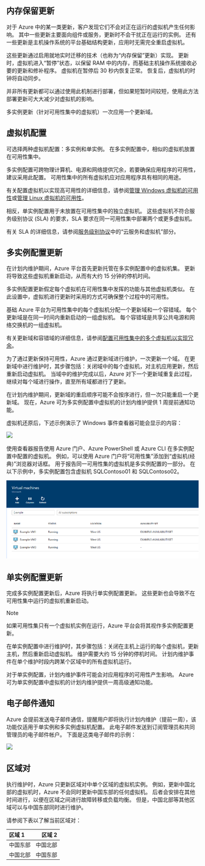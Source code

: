 ## 内存保留更新
<a id="memory-preserving-updates" class="xliff"></a>
对于 Azure 中的某一类更新，客户发现它们不会对正在运行的虚拟机产生任何影响。 其中一些更新主要面向组件或服务，更新时不会干扰正在运行的实例。 还有一些更新是主机操作系统的平台基础结构更新，应用时无需完全重启虚拟机。

这些更新通过启用就地实时迁移的技术（也称为“内存保留”更新）实现。 更新时，虚拟机进入“暂停”状态，以保留 RAM 中的内存，而基础主机操作系统接收必要的更新和修补程序。 虚拟机在暂停后 30 秒内恢复正常。 恢复后，虚拟机的时钟将自动同步。

并非所有更新都可以通过使用此机制进行部署，但如果短暂时间较短，使用此方法部署更新可大大减少对虚拟机的影响。

多实例更新（针对可用性集中的虚拟机）一次应用一个更新域。  

## 虚拟机配置
<a id="virtual-machine-configurations" class="xliff"></a>
可选择两种虚拟机配置：多实例和单实例。 在多实例配置中，相似的虚拟机放置在可用性集中。

多实例配置可跨物理计算机、电源和网络提供冗余，若要确保应用程序的可用性，建议采用此配置。 可用性集中的所有虚拟机应对应用程序具有相同的用途。

有关配置虚拟机以实现高可用性的详细信息，请参阅[管理 Windows 虚拟机的可用性](../articles/virtual-machines/windows/manage-availability.md?toc=%2fvirtual-machines%2fwindows%2ftoc.json)或[管理 Linux 虚拟机的可用性](../articles/virtual-machines/linux/manage-availability.md?toc=%2fvirtual-machines%2flinux%2ftoc.json)。

相反，单实例配置用于未放置在可用性集中的独立虚拟机。 这些虚拟机不符合服务级别协议 (SLA) 的要求，SLA 要求在同一可用性集中部署两个或更多虚拟机。

有关 SLA 的详细信息，请参阅[服务级别协议](https://www.azure.cn/support/legal/sla/)中的“云服务和虚拟机”部分。

## 多实例配置更新
<a id="multi-instance-configuration-updates" class="xliff"></a>
在计划内维护期间，Azure 平台首先更新托管在多实例配置中的虚拟机集。 更新将导致这些虚拟机重新启动，从而有大约 15 分钟的停机时间。

多实例配置更新假定每个虚拟机在可用性集中发挥的功能与其他虚拟机类似。 在此设置中，虚拟机进行更新时采用的方式可确保整个过程中的可用性。

基础 Azure 平台为可用性集中的每个虚拟机分配一个更新域和一个容错域。 每个更新域是在同一时间内重新启动的一组虚拟机。 每个容错域是共享公共电源和网络交换机的一组虚拟机。

有关更新域和容错域的详细信息，请参阅[配置可用性集中的多个虚拟机以实现冗余](../articles/virtual-machines/windows/manage-availability.md#configure-multiple-virtual-machines-in-an-availability-set-for-redundancy)。

为了通过更新保持可用性，Azure 通过更新域进行维护，一次更新一个域。 在更新域中进行维护时，其步骤包括：关闭域中的每个虚拟机，对主机应用更新，然后重新启动虚拟机。 当域中的维护完成以后，Azure 对下一个更新域重复此过程，继续对每个域进行操作，直至所有域都进行了更新。

在计划内维护期间，更新域的重启顺序可能不会按序进行，但一次只能重启一个更新域。 现在，Azure 可为多实例配置中虚拟机的计划内维护提供 1 周提前通知功能。

虚拟机还原后，下述示例演示了 Windows 事件查看器可能会显示的内容：

<!--Image reference-->
![][image2]

使用查看器报告使用 Azure 门户、Azure PowerShell 或 Azure CLI 在多实例配置中配置的虚拟机。 例如，可以使用 Azure 门户将“可用性集”添加到“虚拟机(经典)”浏览器对话框。 用于报告同一可用性集的虚拟机是多实例配置的一部分。 在以下示例中，多实例配置包含虚拟机 SQLContoso01 和 SQLContoso02。

<!--Image reference-->
  ![Azure 门户中的“虚拟机(经典)”视图][image4]

## 单实例配置更新
<a id="single-instance-configuration-updates" class="xliff"></a>
完成多实例配置更新后，Azure 将执行单实例配置更新。 这些更新也会导致不在可用性集中运行的虚拟机重新启动。

> [!NOTE]
> 如果可用性集只有一个虚拟机实例在运行，Azure 平台会将其视作多实例配置更新。
>

在单实例配置中进行维护时，其步骤包括：关闭在主机上运行的每个虚拟机，更新主机，然后重新启动虚拟机。 维护需要大约 15 分钟的停机时间。 计划内维护事件在单个维护时段内跨某个区域中的所有虚拟机运行。

对于单实例配置，计划内维护事件可能会对应用程序的可用性产生影响。 Azure 可为单实例配置中虚拟机的计划内维护提供一周高级通知功能。

## 电子邮件通知
<a id="email-notification" class="xliff"></a>
Azure 会提前发送电子邮件通信，提醒用户即将执行计划内维护（提前一周），该功能仅适用于单实例和多实例虚拟机配置。 此电子邮件发送到订阅管理员和共同管理员的电子邮件帐户。 下面是这类电子邮件的示例：

<!--Image reference-->
![][image1]

## 区域对
<a id="region-pairs" class="xliff"></a>

执行维护时，Azure 只更新区域对中单个区域的虚拟机实例。 例如，更新中国北部的虚拟机时，Azure 不会同时更新中国东部的任何虚拟机。 后者会安排在其他时间进行，以便在区域之间进行故障转移或负载均衡。 但是，中国北部等其他区域可以与中国东部同时进行维护。

请参阅下表以了解当前区域对：

| 区域 1 | 区域 2 |
|:--- | ---:|
| 中国东部 |中国北部 |
| 中国北部 |中国东部 |

<!--Anchors-->
[image1]: ./media/virtual-machines-common-planned-maintenance/vmplanned1.png
[image2]: ./media/virtual-machines-common-planned-maintenance/EventViewerPostReboot.png
[image3]: ./media/virtual-machines-planned-maintenance/RegionPairs.PNG
[image4]: ./media/virtual-machines-common-planned-maintenance/availabilitysetexample.png

<!--Link references-->
[Virtual Machines Manage Availability]: ../articles/virtual-machines/virtual-machines-windows-hero-tutorial.md

[Understand planned versus unplanned maintenance]: ../articles/virtual-machines/windows/manage-availability.md#Understand-planned-versus-unplanned-maintenance
